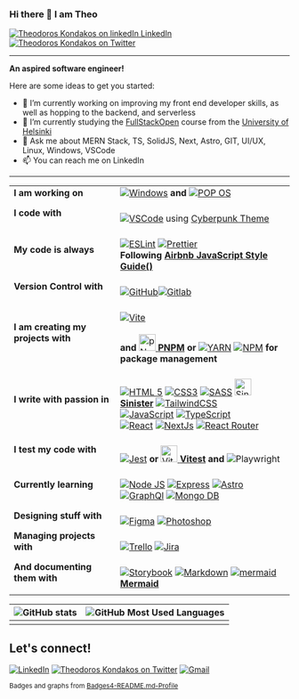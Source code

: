 ### Hi there 👋 I am Theo 

[![Theodoros Kondakos on linkedIn LinkedIn](https://img.shields.io/badge/LinkedIn-0077B5?style=for-the-badge&logo=linkedin&logoColor=white)](https://www.linkedin.com/in/theodoros-kondakos/)
[![Theodoros Kondakos on Twitter](https://img.shields.io/badge/Twitter-1DA1F2?style=for-the-badge&logo=twitter&logoColor=white)](https://twitter.com/ThKondak)

<hr/>

**An aspired software engineer!**

Here are some ideas to get you started:

- 🔭 I’m currently working on improving my front end developer skills, as well as hopping to the backend, and serverless
- 🌱 I’m currently studying the [FullStackOpen](https://fullstackopen.com/en/) course from the [University of Helsinki](https://www.helsinki.fi/en)
- 💬 Ask me about MERN Stack, TS, SolidJS, Next, Astro, GIT, UI/UX, Linux, Windows, VSCode
- 📫 You can reach me on LinkedIn
<!-- - ⚡ Fun fact: ... -->

<hr/>

| | |
|---|---|
| **I am working on** | [![Windows](https://img.shields.io/badge/Windows-0078D6?style=for-the-badge&logo=windows&logoColor=white)](https://www.microsoft.com/en-us/windows) **and** [![POP OS](https://img.shields.io/badge/Pop!_OS-48B9C7?style=for-the-badge&logo=Pop!_OS&logoColor=white)](https://pop.system76.com/) |
| **I code with** | <br/> [![VSCode](https://img.shields.io/badge/VSCode-0078D4?style=for-the-badge&logo=visual%20studio%20code&logoColor=white)](https://code.visualstudio.com/) using [Cyberpunk Theme](https://marketplace.visualstudio.com/items?itemName=max-SS.cyberpunk) <br/> |
| **My code is always** | <br/> [![ESLint](https://img.shields.io/badge/eslint-3A33D1?style=for-the-badge&logo=eslint&logoColor=white)](https://eslint.org/) [![Prettier](https://img.shields.io/badge/prettier-1A2C34?style=for-the-badge&logo=prettier&logoColor=F7BA3E)](https://prettier.io/) <br/> **Following [Airbnb JavaScript Style Guide()](https://github.com/airbnb/javascript)** <br/> |
| **Version Control with** | <br/> [![GitHub](https://img.shields.io/badge/GitHub-100000?style=for-the-badge&logo=github&logoColor=white)](https://github.com/)[![Gitlab](https://img.shields.io/badge/GitLab-330F63?style=for-the-badge&logo=gitlab&logoColor=white)](https://about.gitlab.com/) <br/> |
| **I am creating my projects with** | <br/> [![Vite](https://img.shields.io/badge/Vite-B73BFE?style=for-the-badge&logo=vite&logoColor=FFD62E)](https://vitejs.dev/) <br/> <br/> **and** [<img src='https://user-images.githubusercontent.com/25774466/223591193-9c2d5681-a369-44d0-b125-dc8b5ec5fa08.svg' width="30" height="30" alt="pNpm"> **PNPM**](https://pnpm.io/) **or**  [![YARN](https://img.shields.io/badge/Yarn-2C8EBB?style=for-the-badge&logo=yarn&logoColor=white)](https://yarnpkg.com/) [![NPM](https://img.shields.io/badge/npm-CB3837?style=for-the-badge&logo=npm&logoColor=white)](https://www.npmjs.com/) **for package management** |
| **I write with passion in** | <br/> [![HTML 5](https://img.shields.io/badge/HTML5-E34F26?style=for-the-badge&logo=html5&logoColor=white)](https://developer.mozilla.org/en-US/docs/Glossary/HTML5) [![CSS3](https://img.shields.io/badge/CSS3-1572B6?style=for-the-badge&logo=css3&logoColor=white)](https://img.shields.io/badge/CSS3-1572B6?style=for-the-badge&logo=css3&logoColor=white) [![SASS](https://img.shields.io/badge/Sass-CC6699?style=for-the-badge&logo=sass&logoColor=white)](https://sass-lang.com/) [<img src='https://user-images.githubusercontent.com/25774466/225281116-06ee4055-82e1-4485-9c75-0973c47ee7d1.svg' width="30" height="30" alt="Sinister SASS Library"> **Sinister**](https://theokondak.github.io/Sinister/) [![TailwindCSS](https://img.shields.io/badge/Tailwind_CSS-38B2AC?style=for-the-badge&logo=tailwind-css&logoColor=white)](https://tailwindcss.com/)<br/>[![JavaScript](https://img.shields.io/badge/JavaScript-323330?style=for-the-badge&logo=javascript&logoColor=F7DF1E)](https://www.javascript.com/) [![TypeScript](https://img.shields.io/badge/TypeScript-007ACC?style=for-the-badge&logo=typescript&logoColor=white)](https://www.typescriptlang.org/) <br/> [![React](https://img.shields.io/badge/React-20232A?style=for-the-badge&logo=react&logoColor=61DAFB)](https://reactjs.org/) [![NextJs](https://img.shields.io/badge/next.js-000000?style=for-the-badge&logo=nextdotjs&logoColor=white)](https://nextjs.org/) [![React Router](https://img.shields.io/badge/React_Router-CA4245?style=for-the-badge&logo=react-router&logoColor=white)](https://reactrouter.com/en/main) <br/> |
| **I test my code with** | <br/> [![Jest](https://img.shields.io/badge/Jest-C21325?style=for-the-badge&logo=jest&logoColor=white)](https://jestjs.io/) **or** [<img src='https://user-images.githubusercontent.com/25774466/223590452-7015f54d-8cc7-4604-a1ec-b55e19e532ac.svg' width="30" height="30" alt='Vitest'  /> **Vitest**](https://vitest.dev/) **and** ![Playwright](https://img.shields.io/badge/Playwright-45ba4b?style=for-the-badge&logo=Playwright&logoColor=white) |
| **Currently learning** | <br/> [![Node JS](https://img.shields.io/badge/Node.js-339933?style=for-the-badge&logo=nodedotjs&logoColor=white)](https://nodejs.org/en/) [![Express](https://img.shields.io/badge/Express.js-000000?style=for-the-badge&logo=express&logoColor=white)](https://expressjs.com/) [![Astro](https://img.shields.io/badge/Astro-0C1222?style=for-the-badge&logo=astro&logoColor=FDFDFE)](https://astro.build/) <br/> [![GraphQl](https://img.shields.io/badge/GraphQl-E10098?style=for-the-badge&logo=graphql&logoColor=white)](https://graphql.org/) [![Mongo DB](https://img.shields.io/badge/MongoDB-4EA94B?style=for-the-badge&logo=mongodb&logoColor=white)](https://www.mongodb.com/) <br/> |
| **Designing stuff with** | <br/> [![Figma](https://img.shields.io/badge/Figma-F24E1E?style=for-the-badge&logo=figma&logoColor=white)](https://www.figma.com/) [![Photoshop](https://img.shields.io/badge/Adobe%20Photoshop-31A8FF?style=for-the-badge&logo=Adobe%20Photoshop&logoColor=black)](https://www.adobe.com/be_en/products/photoshop/landpb.html?gclid=CjwKCAiA3pugBhAwEiwAWFzwdWoRZkaTmdAJhFa0RqPoQTHPd3UJ3LRVCXS3fE3eZ0ETaIRZPQl-lxoC43wQAvD_BwE&mv=search&mv=search&sdid=LZ32SYVR&ef_id=CjwKCAiA3pugBhAwEiwAWFzwdWoRZkaTmdAJhFa0RqPoQTHPd3UJ3LRVCXS3fE3eZ0ETaIRZPQl-lxoC43wQAvD_BwE:G:s&s_kwcid=AL!3085!3!445311000415!e!!g!!photoshop!10432291863!103882922872) |
| **Managing projects with** | <br/> [![Trello](https://img.shields.io/badge/Trello-0052CC?style=for-the-badge&logo=trello&logoColor=white)](https://trello.com/home) [![Jira](https://img.shields.io/badge/Jira-0052CC?style=for-the-badge&logo=Jira&logoColor=white)](https://www.atlassian.com/software/jira) |
| **And documenting them with**| <br/> [![Storybook](https://img.shields.io/badge/storybook-FF4785?style=for-the-badge&logo=storybook&logoColor=white)](https://storybook.js.org/) [![Markdown](https://img.shields.io/badge/Markdown-000000?style=for-the-badge&logo=markdown&logoColor=white)](https://www.markdownguide.org/) [![mermaid](https://user-images.githubusercontent.com/25774466/223553865-0c4665b5-ebe6-4426-9f14-75507c18ba28.svg)**Mermaid**](https://mermaid.js.org/) |
|   | |

<!-- ![GitHub Most Used Languages](https://github-readme-stats.vercel.app/api/top-langs/?username=TheoKondak&theme=tokyonight) -->





| ![GitHub stats](https://github-profile-summary-cards.vercel.app/api/cards/profile-details?username=TheoKondak&theme=tokyonight) | ![GitHub Most Used Languages](https://github-readme-streak-stats.herokuapp.com/?user=TheoKondak&theme=tokyonight) |
|-|-|
| | |
<!-- ![Trophy Stats](https://github-profile-trophy.vercel.app/?username=TheoKondak&theme=tokyonight) -->

## Let's connect!

[![LinkedIn](https://img.shields.io/badge/LinkedIn-0077B5?style=for-the-badge&logo=linkedin&logoColor=white)](https://www.linkedin.com/in/theodoros-kondakos/)
[![Theodoros Kondakos on Twitter](https://img.shields.io/badge/Twitter-1DA1F2?style=for-the-badge&logo=twitter&logoColor=white)](https://twitter.com/ThKondak)
[![Gmail](https://img.shields.io/badge/Gmail-D14836?style=for-the-badge&logo=gmail&logoColor=white)](mailto:thkondak@gmail.com)



<small>Badges and graphs from [Badges4-README.md-Profile](https://github.com/alexandresanlim/Badges4-README.md-Profile)</small>

<!-- Sources: Badges: https://github.com/alexandresanlim/Badges4-README.md-Profile -->
